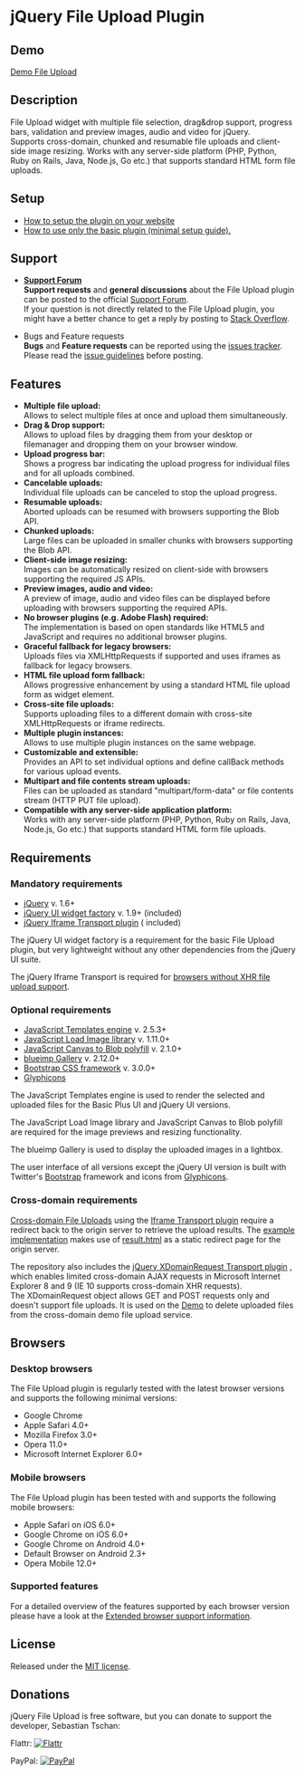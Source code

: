 # jQuery File Upload Plugin

## Demo

[Demo File Upload](http://blueimp.github.io/jQuery-File-Upload/)

## Description

File Upload widget with multiple file selection, drag&amp;drop support, progress bars, validation and preview images,
audio and video for jQuery.  
Supports cross-domain, chunked and resumable file uploads and client-side image resizing. Works with any server-side
platform (PHP, Python, Ruby on Rails, Java, Node.js, Go etc.) that supports standard HTML form file uploads.

## Setup

* [How to setup the plugin on your website](https://github.com/blueimp/jQuery-File-Upload/wiki/Setup)
* [How to use only the basic plugin (minimal setup guide).](https://github.com/blueimp/jQuery-File-Upload/wiki/Basic-plugin)

## Support

* **[Support Forum](https://groups.google.com/d/forum/jquery-fileupload)**  
  **Support requests** and **general discussions** about the File Upload plugin can be posted to the official
  [Support Forum](https://groups.google.com/d/forum/jquery-fileupload).  
  If your question is not directly related to the File Upload plugin, you might have a better chance to get a reply by
  posting to [Stack Overflow](http://stackoverflow.com/questions/tagged/blueimp+jquery+file-upload).

* Bugs and Feature requests  
  **Bugs** and **Feature requests** can be reported using
  the [issues tracker](https://github.com/blueimp/jQuery-File-Upload/issues).  
  Please read the [issue guidelines](https://github.com/blueimp/jQuery-File-Upload/blob/master/CONTRIBUTING.md) before
  posting.

## Features

* **Multiple file upload:**  
  Allows to select multiple files at once and upload them simultaneously.
* **Drag & Drop support:**  
  Allows to upload files by dragging them from your desktop or filemanager and dropping them on your browser window.
* **Upload progress bar:**  
  Shows a progress bar indicating the upload progress for individual files and for all uploads combined.
* **Cancelable uploads:**  
  Individual file uploads can be canceled to stop the upload progress.
* **Resumable uploads:**  
  Aborted uploads can be resumed with browsers supporting the Blob API.
* **Chunked uploads:**  
  Large files can be uploaded in smaller chunks with browsers supporting the Blob API.
* **Client-side image resizing:**  
  Images can be automatically resized on client-side with browsers supporting the required JS APIs.
* **Preview images, audio and video:**  
  A preview of image, audio and video files can be displayed before uploading with browsers supporting the required
  APIs.
* **No browser plugins (e.g. Adobe Flash) required:**  
  The implementation is based on open standards like HTML5 and JavaScript and requires no additional browser plugins.
* **Graceful fallback for legacy browsers:**  
  Uploads files via XMLHttpRequests if supported and uses iframes as fallback for legacy browsers.
* **HTML file upload form fallback:**  
  Allows progressive enhancement by using a standard HTML file upload form as widget element.
* **Cross-site file uploads:**  
  Supports uploading files to a different domain with cross-site XMLHttpRequests or iframe redirects.
* **Multiple plugin instances:**  
  Allows to use multiple plugin instances on the same webpage.
* **Customizable and extensible:**  
  Provides an API to set individual options and define callBack methods for various upload events.
* **Multipart and file contents stream uploads:**  
  Files can be uploaded as standard "multipart/form-data" or file contents stream (HTTP PUT file upload).
* **Compatible with any server-side application platform:**  
  Works with any server-side platform (PHP, Python, Ruby on Rails, Java, Node.js, Go etc.) that supports standard HTML
  form file uploads.

## Requirements

### Mandatory requirements

* [jQuery](http://jquery.com/) v. 1.6+
* [jQuery UI widget factory](http://api.jqueryui.com/jQuery.widget/) v. 1.9+ (included)
* [jQuery Iframe Transport plugin](https://github.com/blueimp/jQuery-File-Upload/blob/master/js/jquery.iframe-transport.js) (
  included)

The jQuery UI widget factory is a requirement for the basic File Upload plugin, but very lightweight without any other
dependencies from the jQuery UI suite.

The jQuery Iframe Transport is required
for [browsers without XHR file upload support](https://github.com/blueimp/jQuery-File-Upload/wiki/Browser-support).

### Optional requirements

* [JavaScript Templates engine](https://github.com/blueimp/JavaScript-Templates) v. 2.5.3+
* [JavaScript Load Image library](https://github.com/blueimp/JavaScript-Load-Image) v. 1.11.0+
* [JavaScript Canvas to Blob polyfill](https://github.com/blueimp/JavaScript-Canvas-to-Blob) v. 2.1.0+
* [blueimp Gallery](https://github.com/blueimp/Gallery) v. 2.12.0+
* [Bootstrap CSS framework](http://getbootstrap.com/) v. 3.0.0+
* [Glyphicons](http://glyphicons.com/)

The JavaScript Templates engine is used to render the selected and uploaded files for the Basic Plus UI and jQuery UI
versions.

The JavaScript Load Image library and JavaScript Canvas to Blob polyfill are required for the image previews and
resizing functionality.

The blueimp Gallery is used to display the uploaded images in a lightbox.

The user interface of all versions except the jQuery UI version is built with
Twitter's [Bootstrap](http://getbootstrap.com/) framework and icons from [Glyphicons](http://glyphicons.com/).

### Cross-domain requirements

[Cross-domain File Uploads](https://github.com/blueimp/jQuery-File-Upload/wiki/Cross-domain-uploads) using
the [Iframe Transport plugin](https://github.com/blueimp/jQuery-File-Upload/blob/master/js/jquery.iframe-transport.js)
require a redirect back to the origin server to retrieve the upload results.
The [example implementation](https://github.com/blueimp/jQuery-File-Upload/blob/master/js/main.js) makes use
of [result.html](https://github.com/blueimp/jQuery-File-Upload/blob/master/cors/result.html) as a static redirect page
for the origin server.

The repository also includes
the [jQuery XDomainRequest Transport plugin](https://github.com/blueimp/jQuery-File-Upload/blob/master/js/cors/jquery.xdr-transport.js)
, which enables limited cross-domain AJAX requests in Microsoft Internet Explorer 8 and 9 (IE 10 supports cross-domain
XHR requests).  
The XDomainRequest object allows GET and POST requests only and doesn't support file uploads. It is used on
the [Demo](http://blueimp.github.io/jQuery-File-Upload/) to delete uploaded files from the cross-domain demo file upload
service.

## Browsers

### Desktop browsers

The File Upload plugin is regularly tested with the latest browser versions and supports the following minimal versions:

* Google Chrome
* Apple Safari 4.0+
* Mozilla Firefox 3.0+
* Opera 11.0+
* Microsoft Internet Explorer 6.0+

### Mobile browsers

The File Upload plugin has been tested with and supports the following mobile browsers:

* Apple Safari on iOS 6.0+
* Google Chrome on iOS 6.0+
* Google Chrome on Android 4.0+
* Default Browser on Android 2.3+
* Opera Mobile 12.0+

### Supported features

For a detailed overview of the features supported by each browser version please have a look at
the [Extended browser support information](https://github.com/blueimp/jQuery-File-Upload/wiki/Browser-support).

## License

Released under the [MIT license](http://www.opensource.org/licenses/MIT).

## Donations

jQuery File Upload is free software, but you can donate to support the developer, Sebastian Tschan:

Flattr: [![Flattr](https://api.flattr.com/button/flattr-badge-large.png)](https://flattr.com/thing/286433/jQuery-File-Upload-Plugin)

PayPal: [![PayPal](https://www.paypalobjects.com/WEBSCR-640-20110429-1/en_US/i/btn/btn_donateCC_LG.gif)](https://www.paypal.com/cgi-bin/webscr?cmd=_s-xclick&hosted_button_id=PYWYSYP77KL54)
